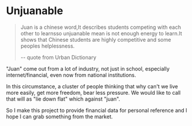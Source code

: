 # Unjuanable
> Juan is a chinese word,It describes students competing with each other to learnsso unjuanable mean is not enough energy to learn.It shows that Chinese students are highly competitive and some peoples helplessness.
> 
> -- quote from Urban Dictionary

"Juan" come out from a lot of industry, not just in school, especially internet/financial, even now from national institutions. 

In this circumstance, a cluster of people thinking that why can't we live more easily, get more freedom, bear less pressure. We would like to call that will as "lie down flat" which against "juan".


So I make this project to provide financial data for personal reference and I hope I can grab something from the market.

